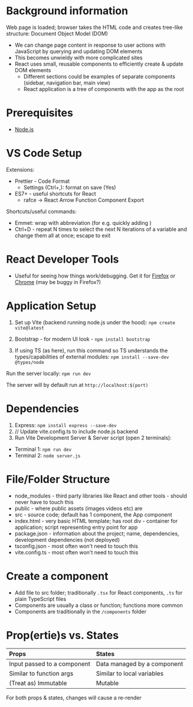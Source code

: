 # Background information

Web page is loaded; browser takes the HTML code and creates tree-like structure: Document Object Model (DOM)

- We can change page content in response to user actions with JavaScript by querying and updating DOM elements
- This becomes unwieldy with more complicated sites
- React uses small, reusable components to efficiently create & update DOM elements
  - Different sections could be examples of separate components (sidebar, navigation bar, main view)
  - React application is a tree of components with the app as the root

# Prerequisites

- [Node.js](https://nodejs.org/en/download)

# VS Code Setup

Extensions:

- Prettier - Code Format
  - Settings (Ctrl+,): format on save (Yes)
- ES7+ - useful shortcuts for React
  - rafce -> React Arrow Function Component Export

Shortcuts/useful commands:

- Emmet: wrap with abbreviation (for e.g. quickly adding <Fragment />)
- Ctrl+D - repeat N times to select the next N iterations of a variable and change them all at once; escape to exit

# React Developer Tools

- Useful for seeing how things work/debugging. Get it for [Firefox](https://addons.mozilla.org/en-US/firefox/addon/react-devtools/) or [Chrome](https://chrome.google.com/webstore/detail/react-developer-tools/fmkadmapgofadopljbjfkapdkoienihi) (may be buggy in Firefox?)

# Application Setup

1. Set up Vite (backend running node.js under the hood): `npm create vite@latest`
2. Bootstrap - for modern UI look - `npm install bootstrap`

3. If using TS (as here), run this command so TS understands the types/capabilities of external modules: `npm install --save-dev @types/node`

Run the server locally:
`npm run dev`

The server will by default run at `http://localhost:$(port)`

# Dependencies

1. Express: `npm install express --save-dev`
2. // Update vite.config.ts to include node.js backend
3. Run Vite Development Server & Server script (open 2 terminals):

- Terminal 1: `npm run dev`
- Terminal 2: `node server.js`

# File/Folder Structure

- node_modules - third party libraries like React and other tools - should never have to touch this
- public - where public assets (images videos etc) are
- src - source code; default has 1 component, the App component
- index.html - very basic HTML template; has root div - container for application; script representing entry point for app
- package.json - information about the project; name, dependencies, development dependencies (not deployed)
- tsconfig.json - most often won't need to touch this
- vite.config.ts - most often won't need to touch this

# Create a component

- Add file to src folder; traditionally `.tsx` for React components, `.ts` for plain TypeScript files
- Components are usually a class or function; functions more common
- Components are traditionally in the `/components` folder

# Prop(ertie)s vs. States

| Props                       | States                      |
| :-------------------------- | :-------------------------- |
| Input passed to a component | Data managed by a component |
| Similar to function args    | Similar to local variables  |
| (Treat as) Immutable        | Mutable                     |

For both props & states, changes will cause a re-render
